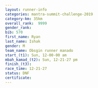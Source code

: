 ```yaml
---
layout: runner-info 
categories: mantra-summit-challenge-2019 
category-km: 35km 
overall_rank:  9999
gender_rank: 
bib: 570
first_name: Ryan
last_name: Ishak
gender: M
team_name: Obsgin runner manado
start_(t1): Sun, 12-00-00 am
mbah_kamad_(t2): Sun, 12-21-27 pm
finish_(t3): 
race_time: 12-21-27
status: DNF
certificate: 
---
```

